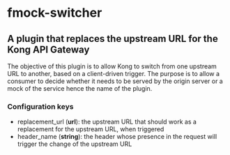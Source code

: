 # fmock-switcher
## A plugin that replaces the upstream URL for the Kong API Gateway
The objective of this plugin is to allow Kong to switch from one upstream URL to another, based on a client-driven trigger.
The purpose is to allow a consumer to decide whether it needs to be served by the origin server or a mock of the service
hence the name of the plugin.

### Configuration keys
* replacement_url (**url**): the upstream URL that should work as a replacement for the upstream URL, when triggered
* header_name (**string**): the header whose presence in the request will trigger the change of the upstream URL
